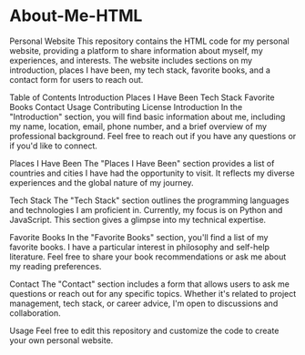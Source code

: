# About-Me-HTML
Personal Website
This repository contains the HTML code for my personal website, providing a platform to share information about myself, my experiences, and interests. The website includes sections on my introduction, places I have been, my tech stack, favorite books, and a contact form for users to reach out.

Table of Contents
Introduction
Places I Have Been
Tech Stack
Favorite Books
Contact
Usage
Contributing
License
Introduction
In the "Introduction" section, you will find basic information about me, including my name, location, email, phone number, and a brief overview of my professional background. Feel free to reach out if you have any questions or if you'd like to connect.

Places I Have Been
The "Places I Have Been" section provides a list of countries and cities I have had the opportunity to visit. It reflects my diverse experiences and the global nature of my journey.

Tech Stack
The "Tech Stack" section outlines the programming languages and technologies I am proficient in. Currently, my focus is on Python and JavaScript. This section gives a glimpse into my technical expertise.

Favorite Books
In the "Favorite Books" section, you'll find a list of my favorite books. I have a particular interest in philosophy and self-help literature. Feel free to share your book recommendations or ask me about my reading preferences.

Contact
The "Contact" section includes a form that allows users to ask me questions or reach out for any specific topics. Whether it's related to project management, tech stack, or career advice, I'm open to discussions and collaboration.

Usage
Feel free to edit this repository and customize the code to create your own personal website.
